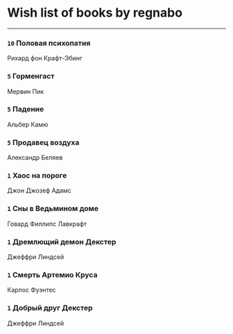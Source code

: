 # Wish list of books by regnabo
---

### `10` Половая психопатия
Рихард фон Крафт-Эбинг

### `5` Горменгаст
Мервин Пик

### `5` Падение
Альбер Камю

### `5` Продавец воздуха
Александр Беляев

### `1` Хаос на пороге
Джон Джозеф Адамс

### `1` Сны в Ведьмином доме
Говард Филлипс Лавкрафт

### `1` Дремлющий демон Декстер
Джеффри Линдсей

### `1` Смерть Артемио Круса
Карлос Фуэнтес

### `1` Добрый друг Декстер
Джеффри Линдсей

